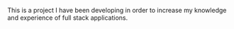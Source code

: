This is a project I have been developing in order to increase my knowledge and experience
of full stack applications. 

